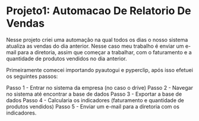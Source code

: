 # Projeto1: Automacao De Relatorio De Vendas

Nesse projeto criei uma automação na qual todos os dias o nosso sistema atualiza as vendas do dia anterior. Nesse caso meu trabalho é enviar um e-mail para a diretoria, assim que começar a trabalhar, com o faturamento e a quantidade de produtos vendidos no dia anterior. 

Primeiramente comecei importando pyautogui e pyperclip, após isso efetuei os seguintes passos: 

Passo 1 - Entrar no sistema da empresa (no caso o drive) 
Passo 2 - Navegar no sistema até encontrar a base de dados 
Passo 3 - Exportar a base de dados 
Passo 4 - Calcularia os indicadores (faturamento e quantidade de produtos vendidos) 
Passo 5 - Enviar um e-mail para a diretoria com os indicadores.
